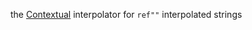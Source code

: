 the [Contextual](https://github.com/propensive/contextual) interpolator for `ref""` interpolated strings